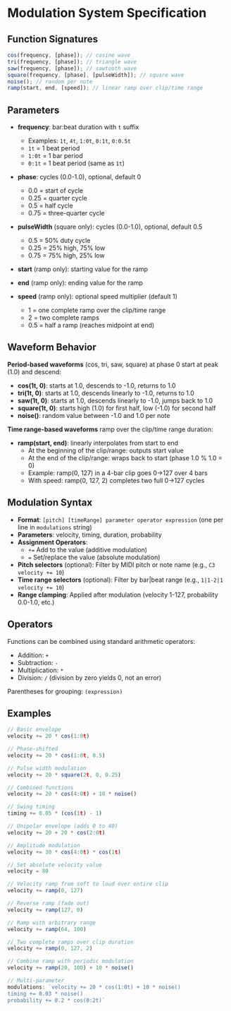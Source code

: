 # Modulation System Specification

## Function Signatures

```javascript
cos(frequency, [phase]); // cosine wave
tri(frequency, [phase]); // triangle wave
saw(frequency, [phase]); // sawtooth wave
square(frequency, [phase], [pulseWidth]); // square wave
noise(); // random per note
ramp(start, end, [speed]); // linear ramp over clip/time range
```

## Parameters

- **frequency**: bar:beat duration with `t` suffix
  - Examples: `1t`, `4t`, `1:0t`, `0:1t`, `0:0.5t`
  - `1t` = 1 beat period
  - `1:0t` = 1 bar period
  - `0:1t` = 1 beat period (same as `1t`)
- **phase**: cycles (0.0-1.0), optional, default 0
  - 0.0 = start of cycle
  - 0.25 = quarter cycle
  - 0.5 = half cycle
  - 0.75 = three-quarter cycle

- **pulseWidth** (square only): cycles (0.0-1.0), optional, default 0.5
  - 0.5 = 50% duty cycle
  - 0.25 = 25% high, 75% low
  - 0.75 = 75% high, 25% low

- **start** (ramp only): starting value for the ramp
- **end** (ramp only): ending value for the ramp
- **speed** (ramp only): optional speed multiplier (default 1)
  - 1 = one complete ramp over the clip/time range
  - 2 = two complete ramps
  - 0.5 = half a ramp (reaches midpoint at end)

## Waveform Behavior

**Period-based waveforms** (cos, tri, saw, square) at phase 0 start at peak
(1.0) and descend:

- **cos(1t, 0)**: starts at 1.0, descends to -1.0, returns to 1.0
- **tri(1t, 0)**: starts at 1.0, descends linearly to -1.0, returns to 1.0
- **saw(1t, 0)**: starts at 1.0, descends linearly to -1.0, jumps back to 1.0
- **square(1t, 0)**: starts high (1.0) for first half, low (-1.0) for second
  half
- **noise()**: random value between -1.0 and 1.0 per note

**Time range-based waveforms** ramp over the clip/time range duration:

- **ramp(start, end)**: linearly interpolates from start to end
  - At the beginning of the clip/range: outputs start value
  - At the end of the clip/range: wraps back to start (phase 1.0 % 1.0 = 0)
  - Example: ramp(0, 127) in a 4-bar clip goes 0→127 over 4 bars
  - With speed: ramp(0, 127, 2) completes two full 0→127 cycles

## Modulation Syntax

- **Format**: `[pitch] [timeRange] parameter operator expression` (one per line
  in `modulations` string)
- **Parameters**: velocity, timing, duration, probability
- **Assignment Operators**:
  - `+=` Add to the value (additive modulation)
  - `=` Set/replace the value (absolute modulation)
- **Pitch selectors** (optional): Filter by MIDI pitch or note name (e.g.,
  `C3 velocity += 10`)
- **Time range selectors** (optional): Filter by bar|beat range (e.g.,
  `1|1-2|1 velocity += 10`)
- **Range clamping**: Applied after modulation (velocity 1-127, probability
  0.0-1.0, etc.)

## Operators

Functions can be combined using standard arithmetic operators:

- Addition: `+`
- Subtraction: `-`
- Multiplication: `*`
- Division: `/` (division by zero yields 0, not an error)

Parentheses for grouping: `(expression)`

## Examples

```javascript
// Basic envelope
velocity += 20 * cos(1:0t)

// Phase-shifted
velocity += 20 * cos(1:0t, 0.5)

// Pulse width modulation
velocity += 20 * square(2t, 0, 0.25)

// Combined functions
velocity += 20 * cos(4:0t) + 10 * noise()

// Swing timing
timing += 0.05 * (cos(1t) - 1)

// Unipolar envelope (adds 0 to 40)
velocity += 20 + 20 * cos(2:0t)

// Amplitude modulation
velocity += 30 * cos(4:0t) * cos(1t)

// Set absolute velocity value
velocity = 80

// Velocity ramp from soft to loud over entire clip
velocity += ramp(0, 127)

// Reverse ramp (fade out)
velocity += ramp(127, 0)

// Ramp with arbitrary range
velocity += ramp(64, 100)

// Two complete ramps over clip duration
velocity += ramp(0, 127, 2)

// Combine ramp with periodic modulation
velocity += ramp(20, 100) + 10 * noise()

// Multi-parameter
modulations: `velocity += 20 * cos(1:0t) + 10 * noise()
timing += 0.03 * noise()
probability += 0.2 * cos(0:2t)`
```
